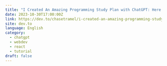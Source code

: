 ```yaml
---
title: "I Created An Amazing Programming Study Plan with ChatGPT: Here’s how!"
date: 2023-10-30T17:00:00Z
link: https://dev.to/chasetramel/i-created-an-amazing-programming-study-plan-with-chatgpt-heres-how-2jo9?utm_medium=RSS&utm_source=news.12bit.vn
site: dev.to
language: English
category:
  - chatgpt
  - webdev
  - react
  - tutorial
draft: false
---
```

